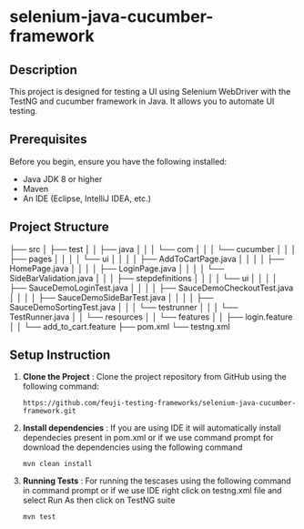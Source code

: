 # selenium-java-cucumber-framework

## Description

This project is designed for testing a UI using Selenium WebDriver with the TestNG and cucumber framework in Java. It allows you to automate UI testing.

## Prerequisites

Before you begin, ensure you have the following installed:

- Java JDK 8 or higher
- Maven
- An IDE (Eclipse, IntelliJ IDEA, etc.)

## Project Structure

├── src
│   ├── test
│   │   ├── java
│   │   │   └── com
│   │   │       └── cucumber
│   │   │           ├── pages
│   │   │           │   └── ui
│   │   │           │       ├── AddToCartPage.java
│   │   │           │       ├── HomePage.java
│   │   │           │       ├── LoginPage.java
│   │   │           │       └── SideBarValidation.java
│   │   │           ├── stepdefinitions
│   │   │           │   └── ui
│   │   │           │       ├── SauceDemoLoginTest.java
│   │   │           │       ├── SauceDemoCheckoutTest.java
│   │   │           │       ├── SauceDemoSideBarTest.java
│   │   │           │       ├── SauceDemoSortingTest.java
│   │   │           └── testrunner
│   │   │               └── TestRunner.java
│   │   └── resources
│   │       └── features
│   │           ├── login.feature
│   │           └── add_to_cart.feature
├── pom.xml
└── testng.xml

## Setup Instruction

1. **Clone the Project** : Clone the project repository from GitHub using the following command:

    `https://github.com/feuji-testing-frameworks/selenium-java-cucumber-framework.git`

2. **Install dependencies** : If you are using IDE it will automatically install dependecies present in pom.xml or if we use command prompt for download the dependencies using the following command

    `mvn clean install`

3. **Running Tests** : For running the tescases using the following command in command prompt or if we use IDE right click on testng.xml file and select Run As then click on TestNG suite

    `mvn test`
